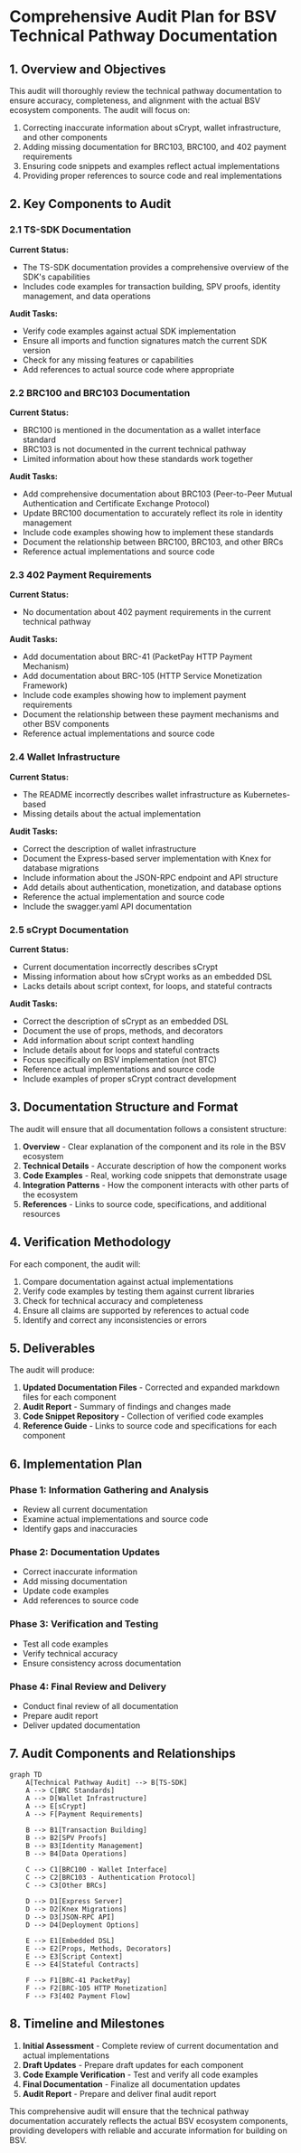 # Comprehensive Audit Plan for BSV Technical Pathway Documentation

## 1. Overview and Objectives

This audit will thoroughly review the technical pathway documentation to ensure accuracy, completeness, and alignment with the actual BSV ecosystem components. The audit will focus on:

1. Correcting inaccurate information about sCrypt, wallet infrastructure, and other components
2. Adding missing documentation for BRC103, BRC100, and 402 payment requirements
3. Ensuring code snippets and examples reflect actual implementations
4. Providing proper references to source code and real implementations

## 2. Key Components to Audit

### 2.1 TS-SDK Documentation

**Current Status:**
- The TS-SDK documentation provides a comprehensive overview of the SDK's capabilities
- Includes code examples for transaction building, SPV proofs, identity management, and data operations

**Audit Tasks:**
- Verify code examples against actual SDK implementation
- Ensure all imports and function signatures match the current SDK version
- Check for any missing features or capabilities
- Add references to actual source code where appropriate

### 2.2 BRC100 and BRC103 Documentation

**Current Status:**
- BRC100 is mentioned in the documentation as a wallet interface standard
- BRC103 is not documented in the current technical pathway
- Limited information about how these standards work together

**Audit Tasks:**
- Add comprehensive documentation about BRC103 (Peer-to-Peer Mutual Authentication and Certificate Exchange Protocol)
- Update BRC100 documentation to accurately reflect its role in identity management
- Include code examples showing how to implement these standards
- Document the relationship between BRC100, BRC103, and other BRCs
- Reference actual implementations and source code

### 2.3 402 Payment Requirements

**Current Status:**
- No documentation about 402 payment requirements in the current technical pathway

**Audit Tasks:**
- Add documentation about BRC-41 (PacketPay HTTP Payment Mechanism)
- Add documentation about BRC-105 (HTTP Service Monetization Framework)
- Include code examples showing how to implement payment requirements
- Document the relationship between these payment mechanisms and other BSV components
- Reference actual implementations and source code

### 2.4 Wallet Infrastructure

**Current Status:**
- The README incorrectly describes wallet infrastructure as Kubernetes-based
- Missing details about the actual implementation

**Audit Tasks:**
- Correct the description of wallet infrastructure
- Document the Express-based server implementation with Knex for database migrations
- Include information about the JSON-RPC endpoint and API structure
- Add details about authentication, monetization, and database options
- Reference the actual implementation and source code
- Include the swagger.yaml API documentation

### 2.5 sCrypt Documentation

**Current Status:**
- Current documentation incorrectly describes sCrypt
- Missing information about how sCrypt works as an embedded DSL
- Lacks details about script context, for loops, and stateful contracts

**Audit Tasks:**
- Correct the description of sCrypt as an embedded DSL
- Document the use of props, methods, and decorators
- Add information about script context handling
- Include details about for loops and stateful contracts
- Focus specifically on BSV implementation (not BTC)
- Reference actual implementations and source code
- Include examples of proper sCrypt contract development

## 3. Documentation Structure and Format

The audit will ensure that all documentation follows a consistent structure:

1. **Overview** - Clear explanation of the component and its role in the BSV ecosystem
2. **Technical Details** - Accurate description of how the component works
3. **Code Examples** - Real, working code snippets that demonstrate usage
4. **Integration Patterns** - How the component interacts with other parts of the ecosystem
5. **References** - Links to source code, specifications, and additional resources

## 4. Verification Methodology

For each component, the audit will:

1. Compare documentation against actual implementations
2. Verify code examples by testing them against current libraries
3. Check for technical accuracy and completeness
4. Ensure all claims are supported by references to actual code
5. Identify and correct any inconsistencies or errors

## 5. Deliverables

The audit will produce:

1. **Updated Documentation Files** - Corrected and expanded markdown files for each component
2. **Audit Report** - Summary of findings and changes made
3. **Code Snippet Repository** - Collection of verified code examples
4. **Reference Guide** - Links to source code and specifications for each component

## 6. Implementation Plan

### Phase 1: Information Gathering and Analysis
- Review all current documentation
- Examine actual implementations and source code
- Identify gaps and inaccuracies

### Phase 2: Documentation Updates
- Correct inaccurate information
- Add missing documentation
- Update code examples
- Add references to source code

### Phase 3: Verification and Testing
- Test all code examples
- Verify technical accuracy
- Ensure consistency across documentation

### Phase 4: Final Review and Delivery
- Conduct final review of all documentation
- Prepare audit report
- Deliver updated documentation

## 7. Audit Components and Relationships

```mermaid
graph TD
    A[Technical Pathway Audit] --> B[TS-SDK]
    A --> C[BRC Standards]
    A --> D[Wallet Infrastructure]
    A --> E[sCrypt]
    A --> F[Payment Requirements]
    
    B --> B1[Transaction Building]
    B --> B2[SPV Proofs]
    B --> B3[Identity Management]
    B --> B4[Data Operations]
    
    C --> C1[BRC100 - Wallet Interface]
    C --> C2[BRC103 - Authentication Protocol]
    C --> C3[Other BRCs]
    
    D --> D1[Express Server]
    D --> D2[Knex Migrations]
    D --> D3[JSON-RPC API]
    D --> D4[Deployment Options]
    
    E --> E1[Embedded DSL]
    E --> E2[Props, Methods, Decorators]
    E --> E3[Script Context]
    E --> E4[Stateful Contracts]
    
    F --> F1[BRC-41 PacketPay]
    F --> F2[BRC-105 HTTP Monetization]
    F --> F3[402 Payment Flow]
```

## 8. Timeline and Milestones

1. **Initial Assessment** - Complete review of current documentation and actual implementations
2. **Draft Updates** - Prepare draft updates for each component
3. **Code Example Verification** - Test and verify all code examples
4. **Final Documentation** - Finalize all documentation updates
5. **Audit Report** - Prepare and deliver final audit report

This comprehensive audit will ensure that the technical pathway documentation accurately reflects the actual BSV ecosystem components, providing developers with reliable and accurate information for building on BSV.